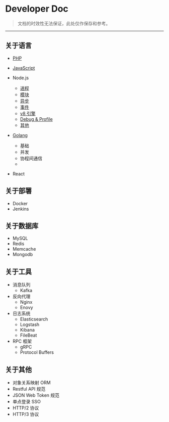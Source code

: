 # Developer Doc

> 文档的时效性无法保证，此处仅作保存和参考。

---

## 关于语言

- [PHP](https://github.com/niklaus0823/doc/blob/master/doc/language/PHP.md)
- [JavaScript](https://github.com/niklaus0823/doc/blob/master/doc/language/JavaScript.md)
- Node.js
  - [进程](https://github.com/niklaus0823/doc/blob/master/doc/language/Node.js-Process.md)
  - [模块](https://github.com/niklaus0823/doc/blob/master/doc/language/Node.js-Module.md)
  - [异步](https://github.com/niklaus0823/doc/blob/master/doc/language/Node.js-Async.md)
  - [事件](https://github.com/niklaus0823/doc/blob/master/doc/language/Node.js-Event.md)
  - [v8 引擎](https://github.com/niklaus0823/doc/blob/master/doc/language/Node.js-v8.md)
  - [Debug & Profile](https://github.com/niklaus0823/doc/blob/master/doc/language/Node.js-Profile.md)
  - [其他](https://github.com/niklaus0823/doc/blob/master/doc/language/Node.js-Others.md)
- [Golang](https://github.com/Unknwon/the-way-to-go_ZH_CN/)
  - 基础
  - 并发
  - 协程间通信
  - 

- React

## 关于部署

- Docker
- Jenkins

## 关于数据库

- MySQL
- Redis
- Memcache
- Mongodb

## 关于工具

- 消息队列
  - Kafka
- 反向代理
  - Nginx
  - Enovy
- 日志系统
  - Elasticsearch
  - Logstash
  - Kibana
  - FileBeat
- RPC 框架
  - gRPC
  - Protocol Buffers

## 关于其他

- 对象关系映射 ORM
- Restful API 规范
- JSON Web Token 规范
- 单点登录 SSO
- HTTP/2 协议
- HTTP/3 协议


